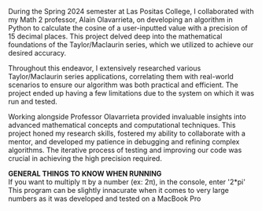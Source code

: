 During the Spring 2024 semester at Las Positas College, I collaborated with my Math 2 professor, Alain Olavarrieta, on developing an algorithm in Python to calculate the cosine of a user-inputted value with a precision of 15 decimal places. This project delved deep into the mathematical foundations of the Taylor/Maclaurin series, which we utilized to achieve our desired accuracy.

Throughout this endeavor, I extensively researched various Taylor/Maclaurin series applications, correlating them with real-world scenarios to ensure our algorithm was both practical and efficient. The project ended up having a few limitations due to the system on which it was run and tested.

Working alongside Professor Olavarrieta provided invaluable insights into advanced mathematical concepts and computational techniques. This project honed my research skills, fostered my ability to collaborate with a mentor, and developed my patience in debugging and refining complex algorithms. The iterative process of testing and improving our code was crucial in achieving the high precision required.

**GENERAL THINGS TO KNOW WHEN RUNNING**
<br />
If you want to multiply π by a number (ex: 2π), in the console, enter '2*pi'
<br />
This program can be slightly innacurate when it comes to very large numbers as it was developed and tested on a MacBook Pro
